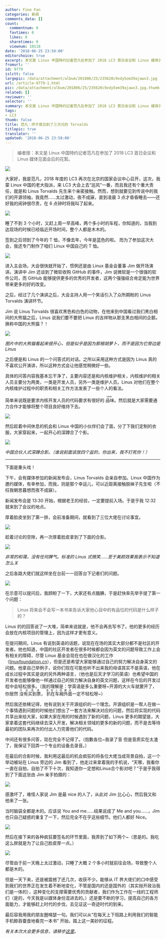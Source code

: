 ```yaml
---
author: Fine Fan
categories: 新闻
comments_data: []
count:
  commentnum: 0
  favtimes: 0
  likes: 0
  sharetimes: 0
  viewnum: 10118
date: '2018-06-25 23:58:00'
editorchoice: true
excerpt: 本文是 Linux 中国特约记者范凡在参加了 2018 LC3 首日会议和 Linus 媒体见面会后的花絮。
fromurl: ''
id: 9779
islctt: false
largepic: /data/attachment/album/201806/25/235620c9xdy5om39ajawx3.jpg
url: /article-9779-1.html
pic: /data/attachment/album/201806/25/235620c9xdy5om39ajawx3.jpg.thumb.jpg
related: []
reviewer: ''
selector: ''
summary: 本文是 Linux 中国特约记者范凡在参加了 2018 LC3 首日会议和 Linus 媒体见面会后的花絮。
tags:
- LC3
thumb: false
title: 范凡：终于我见到了三次元的 Torvalds
titlepic: true
translator: ''
updated: '2018-06-25 23:58:00'
---
```



> 
> 编者按：本文是 Linux 中国特约记者范凡在参加了 2018 LC3 首日会议和 Linus 媒体见面会后的花絮。
> 
> 
> 


![](/data/attachment/album/201806/25/235620c9xdy5om39ajawx3.jpg)


大家好，我是范凡，2018 年度的 LC3 再次在北京的国家会议中心召开，这次，我蒙 Linux 中国的老大指派，来 LC3 大会上去“巡风”一番，而且我还有个重大责任，就是和 Linus Torvalds 先生来个亲密接触。然而，想到就要见到传说中的我们的开源领袖，我竟然……太过激动，夜不成寐，直到凌晨 3 点才昏昏睡去——还好我的闹钟很尽责，在 6 点钟时将我叫了起来。


![](/data/attachment/album/201806/25/224010w13f1fu9jyi5jpwq.jpg)


睡了不到 3 个小时，又赶上周一早高峰，两个多小时的车程，你知道的，当我到达现场的时候已经临近开场时间，整个人都是木木的。


签到之后领到了今年的 T 恤，不像去年，今年是蓝色的啦。 而为了参加这次大会，我还专门制作了咱们 Linux 中国自己的 T 恤。


![](/data/attachment/album/201806/25/224456s4wi6rwcs6q43twh.jpg)


进入主会场，大会很快就开始了，惯例还是由 Linux 基金会董事 Jim 做开场演讲。演讲中 Jim 还谈到了微软收购 GitHub 的事件，Jim 说微软是一个很强的软件公司，而 GitHub 能够提供更多的优秀的开发者，这两个强强结合肯定能为世界带来更多的好的改变。


之后，经过了几个演讲之后，大会主持人用一个笑话引入了众所期盼的 Linus Torvalds 演讲环节。


Jim 说 Linus Torvalds 很喜欢黑色和白色的动物，在他来到中国看过我们黑白相间的大熊猫之后，Linus 说我们要不要把 Linux 的吉祥物从那支黑白相间的企鹅，换称中国的大熊猫？！


![](/data/attachment/album/201806/25/232439vbz0wbg2zswwggww.jpg)


*图片中的大熊猫看起来很开心，但是似乎是因为那根胡萝卜，而不是因为它旁边是 Linus*


之后便是和 Linus 的一个问答式的对话。之所以采用这种方式是因为 Linus 真的不喜欢公开演讲，所以这种方式会让他感觉稍微好一些。


具体的问答内容我基本忘干净了，主要内容还是和内核维护相关，内核维护的相关人员主要分为两类，一类是开发人员，另外一类是维护人员。Linus 对他们在整个内核维护过程中的职责和相关工作方法发表了一些个人的看法。


简单来说既是要求内核开发人员的代码要求有很好的<ruby> 品味 <rp>  （ </rp> <rt>  taste </rt> <rp>  ） </rp></ruby>。然后就是大家需要通力合作才能够将整个项目良好维持下去。


![](/data/attachment/album/201806/25/232645vtxf2l7tclxyt83z.jpg)


然后趁着中间休息的机会和 Linux 中国的小伙伴们会了面，分了下我们定制的衣服，大家穿起来，一起开心的深蹲合了个影。


![](/data/attachment/album/201806/25/232912xwzmgfjlghpvpgj3.jpg)


*中国合伙人式深蹲合影。（谁说前面该放四个盆的，你出来，我不打死你！）*




---


下面是重头戏！


下午，会有媒体参加的新闻发布会，Linus Torvalds 会亲自参加。Linux 中国作为邀约媒体，有幸参加，而我，则是那个幸运儿，可以近距离接触脱袜子先生啦（不枉我朝思暮想而夜不成寐）。


新闻发布会是 13:30 开始，根据老王的经验，一定要提前入场。于是乎我 12:32 就来到了会议的地点。


厚着脸皮坐到了第一排，会前准备期间，就看到了三位大佬在讨论事宜。


![](/data/attachment/album/201806/25/233532o4vvnkgwstvzgtxf.jpg)


趁着讨论的空隙，再一次厚着脸皮拿到了下面的合影。


![](/data/attachment/album/201806/25/234521ejs2trnxwvskswcq.jpg)


*非常的和蔼，没有任何脾气。标准的 Linus 式微笑……至于美颜效果我表示不知道怎么关*


之后各路大佬们就这样坐在台前一一回答台下记者们的问题。


![](/data/attachment/album/201806/25/234854q9jqbnc3v9xcxsij.jpg)


在示意可以提问后，我顾盼了一下，大家还有点腼腆，于是赶快率先举手提了第一个问题：



> 
> Linus 将来会不会写一本书来告诉大家他心目中的有品位的代码是什么样子的？
> 
> 
> 


Linus 的的回答说了一大堆，简单来说就是，他不会再去写书了。他的更多的经历会放在内核项目的管理上，因为这样才更有意义。


在提问期间，Linus 有说到英语的话题，说现在在场的其实大部分都不是社区的开发者。他也知道，中国的社区开发者在很多时候都会因为英文的问题导致工作上会有相关的障碍，尽管 Linux 基金会现在也在做汉化的工作（[linuxfoundation.cn](http://linuxfoundation.cn)），但是还是希望大家能够通过自己的努力解决自身英文的问题。他拿自己举例子，说你们现在可能也听不出来我的母语其实不是英语，他在成长过程中其实是说的另外两种语言，（他也是后天才学习的英语）也希望中国的开发者也能够像他一样通过自己的努力解决自身的英文问题，这样在今后的开发过程中会轻松很多。（我的理解是：学英语是多么重要呀~开源的大火车就要开了，你居然<ruby> 没有买到票 <rp>  （ </rp> <rt>  不会英语 </rt> <rp>  ） </rp></ruby>，<ruby> 扒在车厢外面 <rp>  （ </rp> <rt>  靠别人的翻译 </rt> <rp>  ） </rp></ruby>一定不轻松呀~） 


然后我还依稀记得，他有说到关于开源组织的一个理念。开源组织是一帮人在做一个事情遇到问题的时候他们想出了一套方法来解决对应的问题，然后将实现的代码共享出来给大家，如果大家在用的时候遇到了新的问题，Linus 更多的期望是，大家拿着这套代码继续去深入开发，解决相关领域的更多的新的问题，而不是去等待最初的团队来再次的付出人力完善他们的代码。


中间还有很多问答，现在完全不记得了。（抱歉各位~我录了音 但是音质实在太渣了，我保证下回弄一个专业的设备去录音。） 


在最后的合影时候，我利用这最后的机会疯狂的将各位大佬当成背景自拍，这一个举动被站在 Linus 旁边的 Jim 看到了，他走过来拿着我的手机说，“天哪，我看你一直在自拍，自拍了不下十次，我知道你一定想和Linus合个影对吧？”于是乎我得到了下面这张由 Jim 亲手拍摄的：


![](/data/attachment/album/201806/25/235343v7elcumkfom8ognu.jpg)


感激坏了，难怪人家说 Jim 是最 nice 的人了，从此对 Jim 比心心，然后我又和他来了一张。


当时脑袋全都是木的。应该说 You and me……结果说成了 Me and you……，Jim 也只自己疑惑的重复了一下，然后完全不在乎这些细节。他们人都好 Nice。


![](/data/attachment/album/201806/25/235357ciwdl0w7wbi0zjr0.jpg)


然后在接下来的各种疯狂要签名的环节里面，我弄到了如下两个~（恩是的。我吃这么胖就是为了让自己脸皮厚一点。）


![](/data/attachment/album/201806/26/063727gjj1hcnzgs26sj9d.jpg)


尽管由于前一天晚上太过激动，只睡了大概 2 个多小时就前往会场，导致整个人都是木的。


但是一天下来，还是被震撼了还几次，收获不少。能够从 IT 界大佬们的口中感受到我们的世界正在发生着不断地变化，不管是国内的还是国外的（其实抛开政治我们是一体的），这种变化的支撑需要优秀的贡献者，我们作为工作在一线的工程师们（是的，今天我是以媒体身份混进去的。）还是要不断的学习，提高自己的各方面能力，才能够赶上时代的步伐，去见证这一奇迹时代的到来。


最后容我用我的朋友圈嘚瑟一句。我们可以从“在每天上下班路上利用我们的智能手机鲸吞蚕食地看完一本书” 开始，踏上这一美妙的征程。


*有关本次大会更多信息，请移步[这里](https://www.lfasiallc.com/events/lc3-2018/)。*